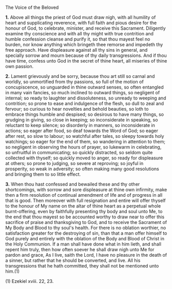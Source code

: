 The Voice of the Beloved

**1.** Above all things the priest of God must draw nigh, with all humility of heart and supplicating reverence, with full faith and pious desire for the honour of God, to celebrate, minister, and receive this Sacrament. Diligently examine thy conscience and with all thy might with true contrition and humble confession cleanse and purify it, so that thou mayest feel no burden, nor know anything which bringeth thee remorse and impedeth thy free approach. Have displeasure against all thy sins in general, and specially sorrow and mourn because of thy daily transgressions. And if thou have time, confess unto God in the secret of thine heart, all miseries of thine own passion.

**2.** Lament grievously and be sorry, because thou art still so carnal and worldly, so unmortified from thy passions, so full of the motion of concupiscence, so unguarded in thine outward senses, so often entangled in many vain fancies, so much inclined to outward things, so negligent of internal; so ready to laughter and dissoluteness, so unready to weeping and contrition; so prone to ease and indulgence of the flesh, so dull to zeal and fervour; so curious to hear novelties and behold beauties, so loth to embrace things humble and despised; so desirous to have many things, so grudging in giving, so close in keeping; so inconsiderate in speaking, so reluctant to keep silence; so disorderly in manners, so inconsiderate in actions; so eager after food, so deaf towards the Word of God; so eager after rest, so slow to labour; so watchful after tales, so sleepy towards holy watchings; so eager for the end of them, so wandering in attention to them; so negligent in observing the hours of prayer, so lukewarm in celebrating, so unfruitful in communicating; so quickly distracted, so seldom quite collected with thyself; so quickly moved to anger, so ready for displeasure at others; so prone to judging, so severe at reproving; so joyful in prosperity, so weak in adversity; so often making many good resolutions and bringing them to so little effect.

**3.** When thou hast confessed and bewailed these and thy other shortcomings, with sorrow and sore displeasure at thine own infirmity, make then a firm resolution of continual amendment of life and of progress in all that is good. Then moreover with full resignation and entire will offer thyself to the honour of My name on the altar of thine heart as a perpetual whole burnt-offering, even by faithfully presenting thy body and soul unto Me, to the end that thou mayest so be accounted worthy to draw near to offer this sacrifice of praise and thanksgiving to God, and to receive the Sacrament of My Body and Blood to thy soul\'s health. For there is no oblation worthier, no satisfaction greater for the destroying of sin, than that a man offer himself to God purely and entirely with the oblation of the Body and Blood of Christ in the Holy Communion. If a man shall have done what in him lieth, and shall repent him truly, then how often soever he shall draw nigh unto Me for pardon and grace, As I live, saith the Lord, I have no pleasure in the death of a sinner, but rather that he should be converted, and live. All his transgressions that he hath committed, they shall not be mentioned unto him.(1)

\(1\) Ezekiel xviii. 22, 23.

